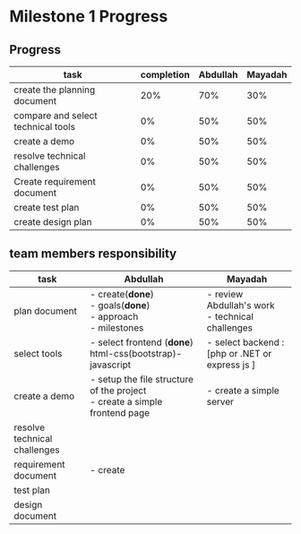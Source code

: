 # Milestone 1 Progress

## Progress

| task                               | completion | Abdullah | Mayadah |
| ---------------------------------- | ---------- | -------- | ------- |
| create the planning document       | 20%        | 70%      | 30%     |
| compare and select technical tools | 0%         | 50%      | 50%     |
| create a demo                      | 0%         | 50%      | 50%     |
| resolve technical challenges       | 0%         | 50%      | 50%     |
| Create requirement document        | 0%         | 50%      | 50%     |
| create test plan                   | 0%         | 50%      | 50%     |
| create design plan                 | 0%         | 50%      | 50%     |

## team members responsibility

| task                         | Abdullah                                                                        | Mayadah                                               |
| ---------------------------- | ------------------------------------------------------------------------------- | ----------------------------------------------------- |
| plan document                | - create(**done**) <br/> - goals(**done**) <br/> - approach <br/> - milestones  | - review Abdullah's work <br/> - technical challenges |
| select tools                 | - select frontend (**done**) html-css(bootstrap)- javascript                    | - select backend : [php or .NET or express js ]       |
| create a demo                | - setup the file structure of the project <br/> - create a simple frontend page | - create a simple server                              |
| resolve technical challenges |                                                                                 |                                                       |
| requirement document         | - create                                                                        |                                                       |
| test plan                    |                                                                                 |                                                       |
| design document              |                                                                                 |                                                       |
